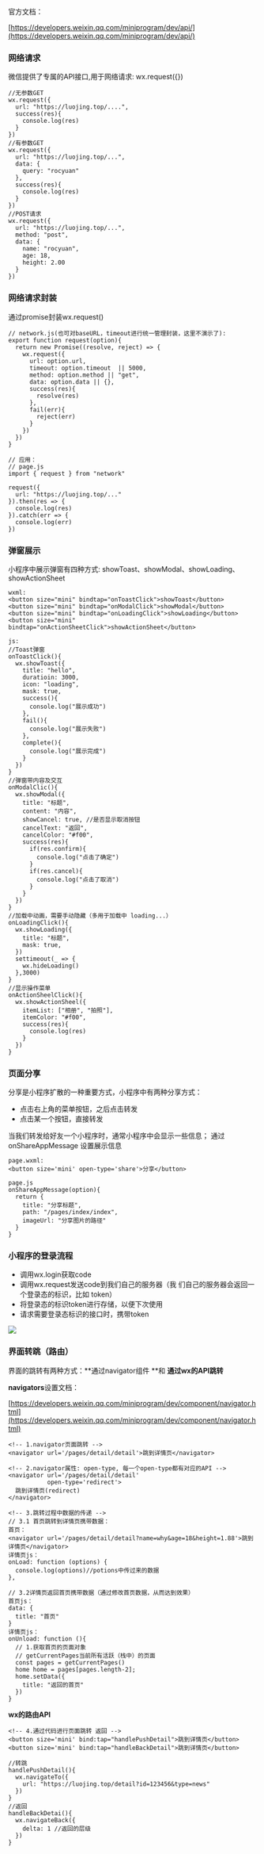 官方文档：

[https://developers.weixin.qq.com/miniprogram/dev/api/](https://developers.weixin.qq.com/miniprogram/dev/api/)

### 网络请求

微信提供了专属的API接口,用于网络请求: wx.request({})

```vue
//无参数GET
wx.request({
  url: "https://luojing.top/....",
  success(res){
    console.log(res)
  }
})
//有参数GET
wx.request({
  url: "https://luojing.top/...",
  data: {
    query: "rocyuan"
  },
  success(res){
    console.log(res)
  }
})
//POST请求
wx.request({
  url: "https://luojing.top/...",
  method: "post",
  data: {
    name: "rocyuan",
    age: 18,
    height: 2.00
  }
})
```

### 网络请求封装

通过promise封装wx.request()

```vue
// network.js(也可对baseURL，timeout进行统一管理封装，这里不演示了):
export function request(option){
  return new Promise((resolve, reject) => {
    wx.request({
      url: option.url,
      timeout: option.timeout  || 5000,
      method: option.method || "get",
      data: option.data || {},
      success(res){
        resolve(res)
      },
      fail(err){
        reject(err)
      }
    })
  })
}

// 应用：
// page.js
import { request } from "network"

request({
  url: "https://luojing.top/..."
}).then(res => {
  console.log(res)
}).catch(err => {
  console.log(err)
})
```

### 弹窗展示

小程序中展示弹窗有四种方式: showToast、showModal、showLoading、showActionSheet

```vue
wxml:
<button size="mini" bindtap="onToastClick">showToast</button>
<button size="mini" bindtap="onModalClick">showModal</button>
<button size="mini" bindtap="onLoadingClick">showLoading</button>
<button size="mini" bindtap="onActionSheetClick">showActionSheet</button>

js:
//Toast弹窗
onToastClick(){
  wx.showToast({
    title: "hello",
    duratioin: 3000,
    icon: "loading",
    mask: true,
    success(){
      console.log("展示成功")
    },
    fail(){
      console.log("展示失败")
    },
    complete(){
      console.log("展示完成")
    }
  })
}
//弹窗带内容及交互
onModalClic(){
  wx.showModal({
    title: "标题",
    content: "内容",
    showCancel: true, //是否显示取消按钮
    cancelText: "返回",
    cancelColor: "#f00",
    success(res){
      if(res.confirm){
        console.log("点击了确定")
      }
      if(res.cancel){
        console.log("点击了取消")
      }
    }
  })
}
//加载中动画，需要手动隐藏（多用于加载中 loading...）
onLoadingClick(){
  wx.showLoading({
    title: "标题",
    mask: true,
  })
  settimeout(_ => {
    wx.hideLoading()
  },3000)
}
//显示操作菜单
onActionSheelClick(){
  wx.showActionSheel({
    itemList: ["相册", "拍照"],
    itemColor: "#f00",
    success(res){
      console.log(res)
    }
  })
}
```

### 页面分享

分享是小程序扩散的一种重要方式，小程序中有两种分享方式：

- 点击右上角的菜单按钮，之后点击转发
- 点击某一个按钮，直接转发

当我们转发给好友一个小程序时，通常小程序中会显示一些信息； 通过 onShareAppMessage 设置展示信息

```vue
page.wxml:
<button size='mini' open-type='share'>分享</button>

page.js
onShareAppMessage(option){
  return {
    title: "分享标题",
    path: "/pages/index/index",
    imageUrl: "分享图片的路径"
  }
}
```

### 小程序的登录流程

- 调用wx.login获取code
- 调用wx.request发送code到我们自己的服务器（我 们自己的服务器会返回一个登录态的标识，比如 token）
- 将登录态的标识token进行存储，以便下次使用
- 请求需要登录态标识的接口时，携带token

![](assets/【微信小程序】系统API相关/1.png)

### 界面转跳（路由）

界面的跳转有两种方式：**通过navigator组件 **和 **通过wx的API跳转**

**navigators**设置文档：

[https://developers.weixin.qq.com/miniprogram/dev/component/navigator.html](https://developers.weixin.qq.com/miniprogram/dev/component/navigator.html)

```vue
<!-- 1.navigator页面跳转 -->
<navigator url='/pages/detail/detail'>跳到详情页</navigator>

<!-- 2.navigator属性: open-type, 每一个open-type都有对应的API -->
<navigator url='/pages/detail/detail'
           open-type='redirect'>
  跳到详情页(redirect)
</navigator>

<!-- 3.跳转过程中数据的传递 -->
// 3.1 首页跳转到详情页携带数据：
首页：
<navigator url='/pages/detail/detail?name=why&age=18&height=1.88'>跳到详情页</navigator>
详情页js：
onLoad: function (options) {
  console.log(options)//potions中传过来的数据
},

// 3.2详情页返回首页携带数据（通过修改首页数据，从而达到效果）
首页js：
data: {
  title: "首页"
}
详情页js：
onUnload: function (){
  // 1.获取首页的页面对象
  // getCurrentPages当前所有活跃（栈中）的页面
  const pages = getCurrentPages()
  home home = pages[pages.length-2];
  home.setData({
    title: "返回的首页"
  })
}
```

**wx的路由API**

```vue
<!-- 4.通过代码进行页面跳转 返回 -->
<button size='mini' bind:tap="handlePushDetail">跳到详情页</button>
<button size='mini' bind:tap="handleBackDetail">跳到详情页</button>

//转跳
handlePushDetail(){
  wx.navigateTo({
    url: "https://luojing.top/detail?id=123456&type=news"
  })
}
//返回
handleBackDetai(){
  wx.navigateBack({
    delta: 1 //返回的层级
  })
}
```
